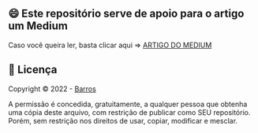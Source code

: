 ## 😄 Este repositório serve de apoio para o artigo um Medium<br>

Caso você queira ler, basta clicar aqui => [ARTIGO DO MEDIUM](https://github.com/Barros42/aws-cloudformation-validation-with-yq)

## 📝 Licença

Copyright © 2022 -  [Barros](https://github.com/barros42)

A permissão é concedida, gratuitamente, a qualquer pessoa que obtenha uma cópia deste arquivo, com restrição de publicar como SEU repositório. Porém, sem restrição nos direitos de usar, copiar, modificar e mesclar.


